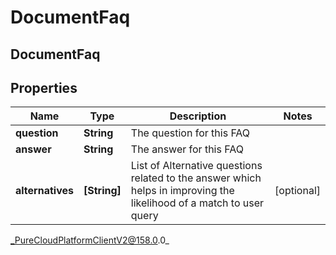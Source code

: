 # DocumentFaq

## DocumentFaq

## Properties

|Name | Type | Description | Notes|
|------------ | ------------- | ------------- | -------------|
| **question** | **String** | The question for this FAQ | |
| **answer** | **String** | The answer for this FAQ | |
| **alternatives** | **[String]** | List of Alternative questions related to the answer which helps in improving the likelihood of a match to user query | [optional] |



_PureCloudPlatformClientV2@158.0.0_
